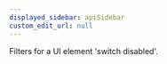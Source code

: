 ```yaml
---
displayed_sidebar: apiSidebar
custom_edit_url: null
---
```


Filters for a UI element 'switch disabled'.

